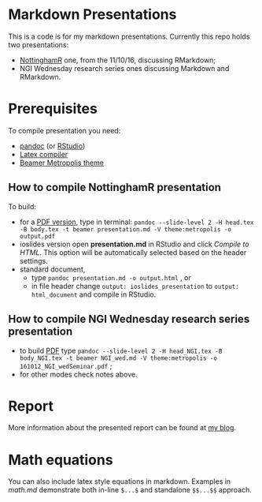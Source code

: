 Markdown Presentations
=====

This is a code is for my markdown presentations. Currently this repo holds two presentations:

* [NottinghamR](https://www.meetup.com/NottinghamR-Nottingham-R-Users-Group/events/232383634/) one, from the 11/10/16, discussing RMarkdown;
* NGI Wednesday research series ones discussing Markdown and RMarkdown.

# Prerequisites

To compile presentation you need:

* [pandoc](http://pandoc.org/) (or [RStudio](https://www.rstudio.com/products/rstudio/download3/))
* [Latex compiler](https://miktex.org/)
* [Beamer Metropolis theme](https://github.com/matze/mtheme)

## How to compile NottinghamR presentation

To build:

* for a [PDF version](http://www.slideshare.net/LukaszKosmaBonenberg/nottingamr-presentation), type in terminal: `pandoc --slide-level 2 -H head.tex -B body.tex -t beamer presentation.md -V theme:metropolis -o output.pdf`
* ioslides version open **presentation.md** in RStudio and click *Compile to HTML*. This option will be automatically selected based on the header settings.
* standard document,
	* type `pandoc presentation.md -o output.html` , or
	* in file header change `output: ioslides_presentation` to `output: html_document` and compile in RStudio.

## How to compile NGI Wednesday research series presentation

* to build [PDF](http://www.slideshare.net/LukaszKosmaBonenberg/take-it-easy-with-markdown) type `pandoc --slide-level 2 -H head_NGI.tex -B body_NGI.tex -t beamer NGI_wed.md -V theme:metropolis -o 161012_NGI_wedSeminar.pdf` ;
* for other modes check notes above.

# Report

More information about the presented report can be found at [my blog](http://dfac.github.io/code/2016/02/16/Writing-Articles-with-Markdown/).

# Math equations

You can also include latex style equations in markdown. Examples in *math.md* demonstrate both in-line `$...$` and standalone `$$...$$` approach.

